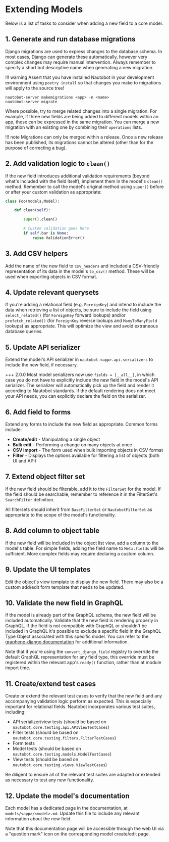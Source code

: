 # Extending Models

Below is a list of tasks to consider when adding a new field to a core model.

## 1. Generate and run database migrations

Django migrations are used to express changes to the database schema. In most cases, Django can generate these automatically, however very complex changes may require manual intervention. Always remember to specify a short but descriptive name when generating a new migration.

!!! warning
    Assert that you have installed Nautobot in your development environment using `poetry install` so that changes you make to migrations will apply to the source tree!

```no-highlight
nautobot-server makemigrations <app> -n <name>
nautobot-server migrate
```

Where possible, try to merge related changes into a single migration. For example, if three new fields are being added to different models within an app, these can be expressed in the same migration. You can merge a new migration with an existing one by combining their `operations` lists.

!!! note
    Migrations can only be merged within a release. Once a new release has been published, its migrations cannot be altered (other than for the purpose of correcting a bug).

## 2. Add validation logic to `clean()`

If the new field introduces additional validation requirements (beyond what's included with the field itself), implement them in the model's `clean()` method. Remember to call the model's original method using `super()` before or after your custom validation as appropriate:

```python
class Foo(models.Model):

    def clean(self):

        super().clean()

        # Custom validation goes here
        if self.bar is None:
            raise ValidationError()
```

## 3. Add CSV helpers

Add the name of the new field to `csv_headers` and included a CSV-friendly representation of its data in the model's `to_csv()` method. These will be used when exporting objects in CSV format.

## 4. Update relevant querysets

If you're adding a relational field (e.g. `ForeignKey`) and intend to include the data when retrieving a list of objects, be sure to include the field using `select_related()` (for `ForeignKey` forward lookups) and/or `prefetch_related()` (for `ForeignKey` reverse lookups and `ManyToManyField` lookups) as appropriate. This will optimize the view and avoid extraneous database queries.

## 5. Update API serializer

Extend the model's API serializer in `nautobot.<app>.api.serializers` to include the new field, if necessary.

+++ 2.0.0
Most model serializers now use `fields = [__all__]`, in which case you do not have to explicitly include the new field in the model's API serializer. The serializer will automatically pick up the field and render it according to Nautobot standards. If the default rendering does not meet your API needs, you can explicitly declare the field on the serializer.

## 6. Add field to forms

Extend any forms to include the new field as appropriate. Common forms include:

* **Create/edit** - Manipulating a single object
* **Bulk edit** - Performing a change on many objects at once
* **CSV import** - The form used when bulk importing objects in CSV format
* **Filter** - Displays the options available for filtering a list of objects (both UI and API)

## 7. Extend object filter set

If the new field should be filterable, add it to the `FilterSet` for the model. If the field should be searchable, remember to reference it in the FilterSet's `SearchFilter` definition.

All filtersets should inherit from `BaseFilterSet` or `NautobotFilterSet` as appropriate to the scope of the model's functionality.

## 8. Add column to object table

If the new field will be included in the object list view, add a column to the model's table. For simple fields, adding the field name to `Meta.fields` will be sufficient. More complex fields may require declaring a custom column.

## 9. Update the UI templates

Edit the object's view template to display the new field. There may also be a custom add/edit form template that needs to be updated.

## 10. Validate the new field in GraphQL

If the model is already part of the GraphQL schema, the new field will be included automatically. Validate that the new field is rendering properly in GraphQL. If the field is not compatible with GraphQL or shouldn't be included in GraphQL it's possible to exclude a specific field in the GraphQL Type Object associated with this specific model. You can refer to the [graphene-django documentation](https://docs.graphene-python.org/projects/django/en/latest/queries/#specifying-which-fields-to-include) for additional information.

Note that if you're using the `convert_django_field` registry to override the default GraphQL representation for any field type, this override must be registered within the relevant app's `ready()` function, rather than at module import time.

## 11. Create/extend test cases

Create or extend the relevant test cases to verify that the new field and any accompanying validation logic perform as expected. This is especially important for relational fields. Nautobot incorporates various test suites, including:

* API serializer/view tests (should be based on `nautobot.core.testing.api.APIViewTestCases`)
* Filter tests (should be based on `nautobot.core.testing.filters.FilterTestCases`)
* Form tests
* Model tests (should be based on `nautobot.core.testing.models.ModelTestCases`)
* View tests (should be based on `nautobot.core.testing.views.ViewTestCases`)

Be diligent to ensure all of the relevant test suites are adapted or extended as necessary to test any new functionality.

## 12. Update the model's documentation

Each model has a dedicated page in the documentation, at `models/<app>/<model>.md`. Update this file to include any relevant information about the new field.

Note that this documentation page will be accessible through the web UI via a "question mark" icon on the corresponding model create/edit page.
